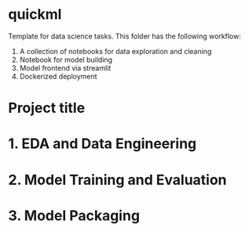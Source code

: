 # quickml
Template for data science tasks. This folder has the following workflow:
1. A collection of notebooks for data exploration and cleaning
2. Notebook for model building
3. Model frontend via streamlit
4. Dockerized deployment

# Project title
<description>
  
# 1. EDA and Data Engineering

# 2. Model Training and Evaluation

# 3. Model Packaging

